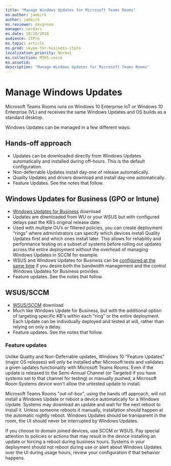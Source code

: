 ```yaml
---
title: "Manage Windows Updates for Microsoft Teams Rooms"
ms.author: jambirk
author: jambirk
ms.reviewer: davgroom
manager: serdars
ms.date: 10/10/2018
audience: ITPro
ms.topic: article
ms.prod: skype-for-business-itpro
localization_priority: Normal
ms.collection: M365-voice
ms.assetid: 
description: "Manage Windows Updates for Microsoft Teams Rooms"
---
```


# Manage Windows Updates

Microsoft Teams Rooms runs on Windows 10 Enterprise IoT or Windows 10 Enterprise (VL) and receives the same Windows Updates and OS builds as a standard desktop.

Windows Updates can be managed in a few different ways:

## Hands-off approach 

- Updates can be downloaded directly from Windows Updates automatically and installed during off-hours. This is the default configuration.
- Non-deferrable Updates install day-one of release automatically.
- Quality Updates and drivers download and install day-one automatically.
- Feature Updates. See the notes that follow.

## Windows Updates for Business (GPO or Intune)  

- [Windows Updates for Business](https://docs.microsoft.com/windows/deployment/update/waas-manage-updates-wufb) download
- Updates are downloaded from WU or your WSUS but with configured delays past the KB’s original release date.
- Used with multiple OU’s or filtered policies, you can create deployment “rings” where administrators can specify which devices install Quality Updates first and which ones install later. This allows for reliability and performance testing on a subset of systems before rolling out updates across the entire deployment without the overhead of managing Windows Updates in SCCM for example.
- WSUS and Windows Updates for Business can be [configured at the same time](https://docs.microsoft.com/windows/deployment/update/waas-integrate-wufb) if you desire both the bandwidth management and the control Windows Updates for Business provides.
- Feature updates. See the notes that follow.

## WSUS/SCCM

- [WSUS/SCCM](https://docs.microsoft.com/windows/deployment/update/waas-manage-updates-configuration-manager) download
- Much like Windows Update for Business, but with the additional option of targeting specific KB's within each "ring" or the entire deployment. Each Update can be individually deployed and tested at will, rather than relying on only a delay.
- Feature updates. See the notes that follow.

### Feature updates

Unlike Quality and Non-Deferrable updates, Windows 10 "Feature Updates" (major OS releases) will only be installed after Microsoft tests and validates a given updates functionality with Microsoft Teams Rooms. Even if the update is released to the Semi-Annual Channel (or Targeted if you have systems set to that channel for testing) or manually pushed, a Microsoft Room Systems device won't allow the untested update to install.

Microsoft Teams Rooms "out-of-box", using the hands off approach, will not install a Windows Update or reboot a device automatically for a Windows Update. Systems may download an update and wait for the next reboot to install it. Unless someone reboots it manually, installation should happen at the automatic nightly reboot. Windows Updates should be transparent in the room, the UI should never be interrupted by Windows Updates.

If you choose to domain joined devices, use SCCM or WSUS. Pay special attention to policies or actions that may result in the device installing an update or forcing a reboot during business hours. Systems in your deployment should not reboot during use or alert about Windows Updates over the UI during usage hours, review your configuration if that behavior happens.